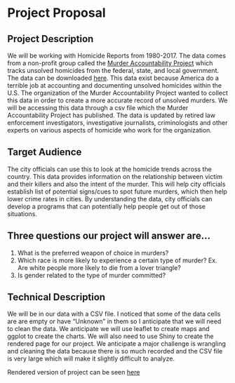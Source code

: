 # Project Proposal

## Project Description
We will be working with Homicide Reports from 1980-2017. The data comes from a non-profit group called the [Murder Accountability Project](https://www.google.com/url?q=http://www.murderdata.org/&sa=D&ust=1551846904135000&usg=AFQjCNE4VMjLHtt3KRptrZ-mb94n9bsp2g) which tracks unsolved homicides from the federal, state, and local government. The data can be downloaded [here](https://www.dropbox.com/s/5jewp8kf2kui42z/SHR76_17.csv.zip?dl=1). This data exist because America do a terrible job at accounting and documenting unsolved homicides within the U.S. The organization of the Murder Accountability Project wanted to collect this data in order to create a more accurate record of unsolved murders. We will be accessing this data through a csv file which the Murder Accountability Project has published. The data is updated by retired law enforcement investigators, investigative journalists, criminologists and other experts on various aspects of homicide who work for the organization.  

## Target Audience
The city officials can use this to look at the homicide trends across the country. This data provides information on the relationship between victim and their killers and also the intent of the murder. This will help city officials establish list of potential signs/cues to spot future murders, which then help lower crime rates in cities. By understanding the data, city officials can develop a programs that can potentially help people get out of those situations. 

## Three questions our project will answer are…
1. What is the preferred weapon of choice in murders?
2. Which race is more likely to experience a certain type of murder? Ex. Are white people more likely to die from a lover triangle?
3. Is gender related to the type of murder committed?

## Technical Description
We will be in our data with a CSV file. I noticed that some of the data cells are are empty or have “Unknown” in them so I anticipate that we will need to clean the data. We anticipate we will use leaflet to create maps and ggplot to create the charts. We will also need to use Shiny to create the rendered page for our project. We anticipate a major challenge is wrangling and cleaning the data because there is so much recorded and the CSV file is very large which will make it slightly difficult to analyze. 

Rendered version of project can be seen [here](https://stluongxd.shinyapps.io/homicide-report/)